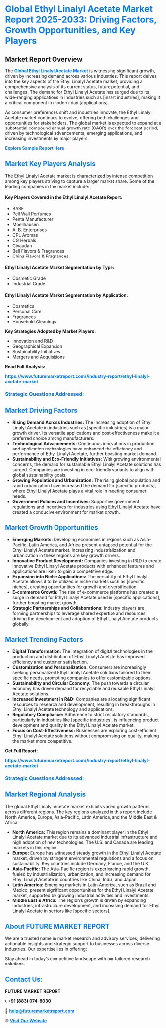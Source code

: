 <h1 style="color: #007BFF;">Global Ethyl Linalyl Acetate Market Report 2025-2033: Driving Factors, Growth Opportunities, and Key Players</h1>

<section id="overview">
<h2>Market Report Overview</h2>
<p>The <a href="https://www.futuremarketreport.com//industry-report/ethyl-linalyl-acetate-market" style="color: #007BFF; text-decoration: none;"><strong>Global Ethyl Linalyl Acetate Market</strong></a> is witnessing significant growth, driven by increasing demand across various industries. This report delves into the key aspects of the Ethyl Linalyl Acetate market, providing a comprehensive analysis of its current status, future potential, and challenges. The demand for Ethyl Linalyl Acetate has surged due to its wide-ranging applications in industries such as [insert industries], making it a critical component in modern-day [applications].</p>
<p>As consumer preferences shift and industries innovate, the Ethyl Linalyl Acetate market continues to evolve, offering both challenges and opportunities for stakeholders. The global market is expected to expand at a substantial compound annual growth rate (CAGR) over the forecast period, driven by technological advancements, emerging applications, and increasing investments by major players.</p>
</section>

<section id="overview">
<p><a href="https://www.futuremarketreport.com//request-sample/reportId=58460" style="color: #007BFF; text-decoration: none;"><strong>Explore Sample Report Here</strong></a></p>
</section>

<section id="key-players">
<h2 style="color: #007BFF;">Market Key Players Analysis</h2>
<p>The Ethyl Linalyl Acetate market is characterized by intense competition among key players striving to capture a larger market share. Some of the leading companies in the market include:</p>
<h4>Key Players Covered in the Ethyl Linalyl Acetate Report:</h4>
<ul><li>BASF</li><li>Pell Wall Perfumes</li><li>Penta Manufacturer</li><li>Moellhausen</li><li>A. B. Enterprises</li><li>CPL Aromas</li><li>CG Herbals</li><li>Givaudan</li><li>Bell Flavors &amp; Fragrances</li><li>China Flavors &amp; Fragrances</li></ul>
<h4>Ethyl Linalyl Acetate Market Segmentation by Type:</h4>
<ul><li>Cosmetic Grade</li><li>Industrial Grade</li></ul>

<h4>Ethyl Linalyl Acetate Market Segmentation by Application:</h4>
<ul><li>Cosmetics</li><li>Personal Care</li><li>Fragrances</li><li>Household Cleanings</li></ul>
<p><strong>Key Strategies Adopted by Market Players:</strong></p>
<ul>
<li>Innovation and R&D</li>
<li>Geographical Expansion</li>
<li>Sustainability Initiatives</li>
<li>Mergers and Acquisitions</li>
</ul>
</section>

<section>
<p><strong>Read Full Analysis: </strong></p><a href="https://www.futuremarketreport.com//industry-report/ethyl-linalyl-acetate-market" style="color: #007BFF; text-decoration: none;"><strong>https://www.futuremarketreport.com//industry-report/ethyl-linalyl-acetate-market</strong></a>
<h3 style="color: #007BFF;">Strategic Questions Addressed:</h3>
</section>

<section id="driving-factors">
<h2 style="color: #007BFF;">Market Driving Factors</h2>
<ul>
<li><strong>Rising Demand Across Industries:</strong> The increasing adoption of Ethyl Linalyl Acetate in industries such as [specific industries] is a major growth driver. Its versatile applications and cost-effectiveness make it a preferred choice among manufacturers.</li>
<li><strong>Technological Advancements:</strong> Continuous innovations in production and application technologies have enhanced the efficiency and performance of Ethyl Linalyl Acetate, further boosting market demand.</li>
<li><strong>Sustainability and Eco-Friendly Initiatives:</strong> With growing environmental concerns, the demand for sustainable Ethyl Linalyl Acetate solutions has surged. Companies are investing in eco-friendly variants to align with global sustainability goals.</li>
<li><strong>Growing Population and Urbanization:</strong> The rising global population and rapid urbanization have increased the demand for [specific products], where Ethyl Linalyl Acetate plays a vital role in meeting consumer needs.</li>
<li><strong>Government Policies and Incentives:</strong> Supportive government regulations and incentives for industries using Ethyl Linalyl Acetate have created a conducive environment for market growth.</li>
</ul>
</section>

<section id="growth-opportunities">
<h2 style="color: #007BFF;">Market Growth Opportunities</h2>
<ul>
<li><strong>Emerging Markets:</strong> Developing economies in regions such as Asia-Pacific, Latin America, and Africa present untapped potential for the Ethyl Linalyl Acetate market. Increasing industrialization and urbanization in these regions are key growth drivers.</li>
<li><strong>Innovative Product Development:</strong> Companies investing in R&D to create innovative Ethyl Linalyl Acetate products with enhanced features and applications are likely to gain a competitive edge.</li>
<li><strong>Expansion into Niche Applications:</strong> The versatility of Ethyl Linalyl Acetate allows it to be utilized in niche markets such as [specific niches], creating opportunities for growth and diversification.</li>
<li><strong>E-commerce Growth:</strong> The rise of e-commerce platforms has created a surge in demand for Ethyl Linalyl Acetate used in [specific applications], further boosting market growth.</li>
<li><strong>Strategic Partnerships and Collaborations:</strong> Industry players are forming partnerships to leverage shared expertise and resources, driving the development and adoption of Ethyl Linalyl Acetate products globally.</li>
</ul>
</section>

<section id="trending-factors">
<h2 style="color: #007BFF;">Market Trending Factors</h2>
<ul>
<li><strong>Digital Transformation:</strong> The integration of digital technologies in the production and distribution of Ethyl Linalyl Acetate has improved efficiency and customer satisfaction.</li>
<li><strong>Customization and Personalization:</strong> Consumers are increasingly seeking personalized Ethyl Linalyl Acetate solutions tailored to their specific needs, prompting companies to offer customizable options.</li>
<li><strong>Sustainability and Circular Economy:</strong> The push towards a circular economy has driven demand for recyclable and reusable Ethyl Linalyl Acetate solutions.</li>
<li><strong>Increased Investment in R&D:</strong> Companies are allocating significant resources to research and development, resulting in breakthroughs in Ethyl Linalyl Acetate technology and applications.</li>
<li><strong>Regulatory Compliance:</strong> Adherence to strict regulatory standards, particularly in industries like [specific industries], is influencing product development and quality in the Ethyl Linalyl Acetate market.</li>
<li><strong>Focus on Cost-Effectiveness:</strong> Businesses are exploring cost-efficient Ethyl Linalyl Acetate solutions without compromising on quality, making the market more competitive.</li>
</ul>
</section>

<section>
<p><strong>Get Full Report: </strong></p><a href="https://www.futuremarketreport.com//industry-report/ethyl-linalyl-acetate-market" style="color: #007BFF; text-decoration: none;"><strong>https://www.futuremarketreport.com//industry-report/ethyl-linalyl-acetate-market</strong></a>
<h3 style="color: #007BFF;">Strategic Questions Addressed:</h3>
</section>


<section id="regional-analysis">
<h2 style="color: #007BFF;">Market Regional Analysis</h2>
<p>The global Ethyl Linalyl Acetate market exhibits varied growth patterns across different regions. The key regions analyzed in this report include North America, Europe, Asia-Pacific, Latin America, and the Middle East & Africa:</p>
<ul>
<li><strong>North America:</strong> This region remains a dominant player in the Ethyl Linalyl Acetate market due to its advanced industrial infrastructure and high adoption of new technologies. The U.S. and Canada are leading markets in this region.</li>
<li><strong>Europe:</strong> Europe has witnessed steady growth in the Ethyl Linalyl Acetate market, driven by stringent environmental regulations and a focus on sustainability. Key countries include Germany, France, and the U.K.</li>
<li><strong>Asia-Pacific:</strong> The Asia-Pacific region is experiencing rapid growth, fueled by industrialization, urbanization, and increasing demand for Ethyl Linalyl Acetate in countries like China, India, and Japan.</li>
<li><strong>Latin America:</strong> Emerging markets in Latin America, such as Brazil and Mexico, present significant opportunities for the Ethyl Linalyl Acetate market, supported by growing industrial activities and investments.</li>
<li><strong>Middle East & Africa:</strong> The region’s growth is driven by expanding industries, infrastructure development, and increasing demand for Ethyl Linalyl Acetate in sectors like [specific sectors].</li>
</ul>
</section>

<footer>
<h2 style="color: #007BFF;">About FUTURE MARKET REPORT</h2>
<p>We are a trusted name in market research and advisory services, delivering actionable insights and strategic support to businesses across diverse industries. Our expertise lies in offering:</p>

<p>Stay ahead in today’s competitive landscape with our tailored research solutions.</p>

<h2 style="color: #007BFF;">Contact Us:</h2>
<p><strong>FUTURE MARKET REPORT</strong></p>
<p>📞 <strong>+91 (883) 074-8030</strong></p>
<p>📧 <strong><a href="mailto:help@futuremarketreport.com" style="color: #007BFF;">help@futuremarketreport.com</a></strong></p>
<p>🌐 <strong><a href="https://www.futuremarketreport.com/" style="color: #007BFF;">Visit Our Website</a></strong></p>
</footer>